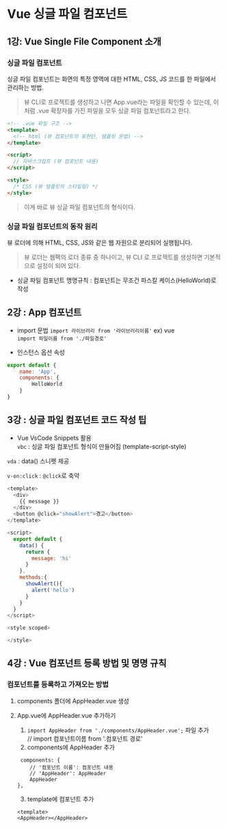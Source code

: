 # Vue 싱글 파일 컴포넌트

## 1강: Vue Single File Component 소개

### 싱글 파일 컴포넌트 

싱글 파일 컴포넌트는 화면의 특정 영역에 대한 HTML, CSS, JS 코드를 한 파일에서 관리하는 방법.  

> 뷰 CLI로 프로젝트를 생성하고 나면 App.vue라는 파일을 확인할 수 있는데, 이처럼 .vue 확장자를 가진 파일을 모두 싱글 파일 컴포넌트라고 한다.

```html
<!-- .vue 파일 구조 -->
<template>
  <!-- html (뷰 컴포넌트의 표현단, 템플릿 문법) -->
</template>

<script>
  // 자바스크립트 (뷰 컴포넌트 내용)
</script>

<style>
  /* CSS (뷰 템플릿의 스타일링) */
</style>
```
> 이게 바로 뷰 싱글 파일 컴포넌트의 형식이다.


### 싱글 파일 컴포넌트의 동작 원리
뷰 로더에 의해 HTML, CSS, JS와 같은 웹 자원으로 분리되어 실행됩니다. 

> 뷰 로더는 웹팩의 로더 종류 중 하나이고, 뷰 CLI 로 프로젝트를 생성하면 기본적으로 설정이 되어 있다.

* 싱글 파일 컴포넌트 명명규칙 : 컴포넌트는 무조건 파스칼 케이스(HelloWorld)로 작성


## 2강 : App 컴포넌트

* import 문법
`import 라이브러리 from '라이브러리이름'` ex) vue  
`import 파일이름 from './파일경로'`  

* 인스턴스 옵션 속성
```javascript
export default {
    name: 'App',
    components: {
        HelloWorld
    }
}
```


## 3강 : 싱글 파일 컴포넌트 코드 작성 팁

* Vue VsCode Snippets 활용  
`vbc` : 싱글 파일 컴포넌트 형식이 만들어짐 (template-script-style)  

`vda` : data() 스니펫 제공

`v-on:click` : `@click`로 축약

```javascript
<template>
  <div>
    {{ message }}
  </div>
  <button @click="showAlert">경고</button>
</template>

<script>
  export default {
    data() {
      return {
        message: 'hi'
      }
    },
    methods:{
      showAlert(){
        alert('hello')
      }
    }
  }
</script>

<style scoped>

</style>
```


## 4강 : Vue 컴포넌트 등록 방법 및 명명 규칙

### 컴포넌트를 등록하고 가져오는 방법

1. components 폴더에 AppHeader.vue 생성

2. App.vue에 AppHeader.vue 추가하기
    1. `import AppHeader from './components/AppHeader.vue';` 파일 추가   
    // import 컴포넌트이름 from '.컴포넌트 경로'
    2. components에 AppHeader 추가
    ```
     components: {
        // '컴포넌트 이름': 컴포넌트 내용
        // 'AppHeader': AppHeader
        AppHeader
    },
    ```
    3. template에 컴포넌트 추가
    ```
    <template>
    <AppHeader></AppHeader>
    ```